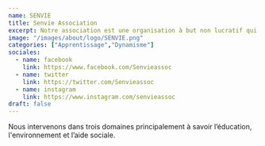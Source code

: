 ```yaml
---
name: SENVIE
title: Senvie Association
excerpt: Notre association est une organisation à but non lucratif qui a pour mission d’améliorer les conditions de vie des communautés.
image: "/images/about/logo/SENVIE.png"
categories: ["Apprentissage","Dynamisme"]
sociales:
  - name: facebook
    link: https://www.facebook.com/Senvieassoc
  - name: twitter
    link: https://twitter.com/Senvieassoc
  - name: instagram
    link: https://www.instagram.com/senvieassoc
draft: false
---
```


Nous intervenons dans trois domaines principalement à savoir l’éducation, l'environnement et l’aide sociale.